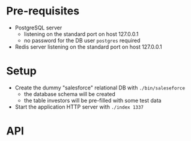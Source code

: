 # Pre-requisites

* PostgreSQL server
  * listening on the standard port on host 127.0.0.1
  * no password for the DB user `postgres` required
* Redis server listening on the standard port on host 127.0.0.1

# Setup

* Create the dummy "salesforce" relational DB with `./bin/saleseforce`
  * the database schema will be created
  * the table investors will be pre-filled with some test data
* Start the application HTTP server with `./index 1337`

# API
